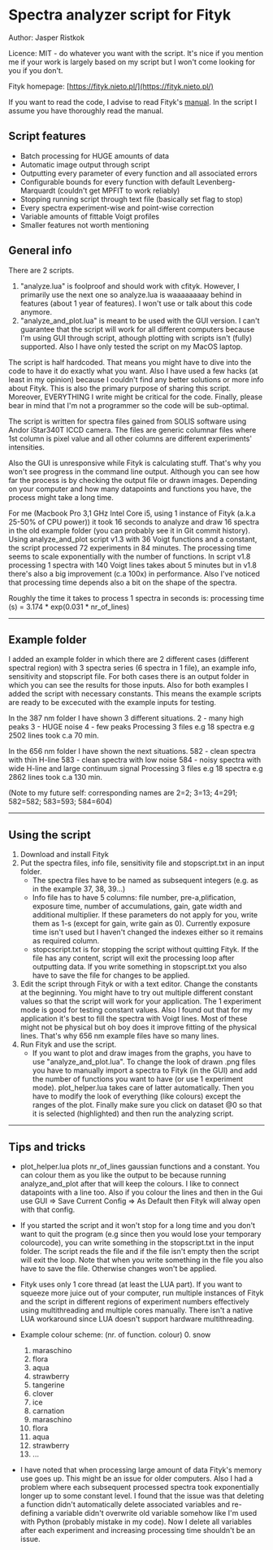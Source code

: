 # Spectra analyzer script for Fityk

Author: Jasper Ristkok

Licence: MIT - do whatever you want with the script. It's nice if you mention me if your work is largely based on my script but I won't come looking for you if you don't.

Fityk homepage: [https://fityk.nieto.pl/](https://fityk.nieto.pl/)

If you want to read the code, I advise to read Fityk's [manual](https://fityk.nieto.pl/fityk-manual.html). In the script I assume you have thoroughly read the manual.

## Script features

* Batch processing for HUGE amounts of data
* Automatic image output through script
* Outputting every parameter of every function and all associated errors
* Configurable bounds for every function with default Levenberg-Marquardt (couldn't get MPFIT to work reliably)
* Stopping running script through text file (basically set flag to stop)
* Every spectra experiment-wise and point-wise correction
* Variable amounts of fittable Voigt profiles
* Smaller features not worth mentioning

## General info

There are 2 scripts.

1. "analyze.lua" is foolproof and should work with cfityk. However, I primarily use the next one so analyze.lua is waaaaaaaay behind in features (about 1 year of features). I won't use or talk about this code anymore.
2. "analyze_and_plot.lua" is meant to be used with the GUI version. I can't guarantee that the script will work for all different computers because I'm using GUI through script, athough plotting with scripts isn't (fully) supported. Also I have only tested the script on my MacOS laptop.

The script is half hardcoded. That means you might have to dive into the code to have it do exactly what you want. Also I have used a few hacks (at least in my opinion) because I couldn't find any better solutions or more info about Fityk. This is also the primary purpose of sharing this script. Moreover, EVERYTHING I write might be critical for the code. Finally, please bear in mind that I'm not a programmer so the code will be sub-optimal.

The script is written for spectra files gained from SOLIS software using Andor iStar340T ICCD camera. The files are generic columnar files where 1st column is pixel value and all other columns are different experiments' intensities.

Also the GUI is unresponsive while Fityk is calculating stuff. That's why you won't see progress in the command line output. Although you can see how far the process is by checking the output file or drawn images. Depending on your computer and how many datapoints and functions you have, the process might take a long time. 

For me (Macbook Pro 3,1 GHz Intel Core i5, using 1 instance of Fityk (a.k.a 25-50% of CPU power)) it took 16 seconds to analyze and draw 16 spectra in the old example folder (you can probably see it in Git commit history). Using analyze_and_plot script v1.3 with 36 Voigt functions and a constant, the script processed 72 experiments in 84 minutes. The processing time seems to scale exponentially with the number of functions. In script v1.8 processing 1 spectra with 140 Voigt lines takes about 5 minutes but in v1.8 there's also a big improvement (c.a 100x) in performance. Also I've noticed that processing time depends also a bit on the shape of the spectra.

Roughly the time it takes to process 1 spectra in seconds is:
processing time (s) = 3.174 * exp(0.031 * nr_of_lines)

---

## Example folder

I added an example folder in which there are 2 different cases (different spectral region) with 3 spectra series (6 spectra in 1 file), an example info, sensitivity and stopscript file. For both cases there is an output folder in which you can see the results for those inputs. Also for both examples I added the script with necessary constants. This means the example scripts are ready to be excecuted with the example inputs for testing.

In the 387 nm folder I have shown 3 different situations.
2 - many high peaks
3 - HUGE noise
4 - few peaks
Processing 3 files e.g 18 spectra e.g 2502 lines took c.a 70 min.

In the 656 nm folder I have shown the next situations.
582 - clean spectra with thin H-line
583 - clean spectra with low noise
584 - noisy spectra with wide H-line and large continuum signal
Processing 3 files e.g 18 spectra e.g 2862 lines took c.a 130 min.


(Note to my future self: corresponding names are 2=2; 3=13; 4=291; 582=582; 583=593; 584=604)

---

## Using the script

1. Download and install Fityk
2. Put the spectra files, info file, sensitivity file and stopscript.txt in an input folder.
	* The spectra files have to be named as subsequent integers (e.g. as in the example 37, 38, 39...)
	* Info file has to have 5 columns: file number, pre-a,plification, exposure time, number of accumulations, gain, gate width and additional multiplier. If these parameters do not apply for you, write them as 1-s (except for gain, write gain as 0). Currently exposure time isn't used but I haven't changed the indexes either so it remains as required column.
	* stopcscript.txt is for stopping the script without quitting Fityk. If the file has any content, script will exit the processing loop after outputting data. If you write something in stopscript.txt you also have to save the file for changes to be applied.
3. Edit the script through Fityk or with a text editor. Change the constants at the beginning. You might have to try out multiple different constant values so that the script will work for your application. The 1 experiment mode is good for testing constant values.  Also I found out that for my application it's best to fill the spectra with Voigt lines. Most of these might not be physical but oh boy does it improve fitting of the physical lines. That's why 656 nm example files have so many lines.
4. Run Fityk and use the script.
	* If you want to plot and draw images from the graphs, you have to use "analyze_and_plot.lua". To change the look of drawn .png files you have to manually import a spectra to Fityk (in the GUI) and add the number of functions you want to have (or use 1 experiment mode). plot_helper.lua takes care of latter automatically. Then you have to modify the look of everything (like colours) except the ranges of the plot. Finally make sure you click on dataset @0 so that it is selected (highlighted) and then run the analyzing script. 

---

## Tips and tricks

* plot_helper.lua plots nr_of_lines gaussian functions and a constant. You can colour them as you like the output to be because running analyze_and_plot after that will keep the colours. I like to connect datapoints with a line too. Also if you colour the lines and then in the Gui use GUI => Save Current Config => As Default then Fityk will alway open with that config.
* If you started the script and it won't stop for a long time and you don't want to quit the program (e.g since then you would lose your temporary colourcode), you can write something in the stopscript.txt in the input folder. The script reads the file and if the file isn't empty then the script will exit the loop. Note that when you write something in the file you also have to save the file. Otherwise changes won't be applied.
* Fityk uses only 1 core thread (at least the LUA part). If you want to squeeze more juice out of your computer, run multiple instances of Fityk and the script in different regions of experiment numbers effectively using multithreading and multiple cores manually. There isn't a native LUA workaround since LUA doesn't support hardware multithreading.
* Example colour scheme: (nr. of function. colour)
	0. snow
	1. maraschino
	2. flora
	3. aqua
	4. strawberry
	5. tangerine
	6. clover
	7. ice
	8. carnation
	9. maraschino
	10. flora
	11. aqua
	12. strawberry
	13. ...


* I have noted that when processing large amount of data Fityk's memory use goes up. This might be an issue for older computers. Also I had a problem where each subsequent processed spectra took exponentially longer up to some constant level. I found that the issue was that deleting a function didn't automatically delete associated variables and re-defining a variable didn't overwrite old variable somehow like I'm used with Python (probably mistake in my code). Now I delete all variables after each experiment and increasing processing time shouldn't be an issue.
